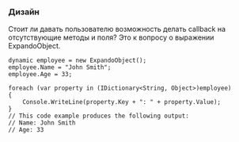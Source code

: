 ### Дизайн

Стоит ли давать пользователю возможность делать callback на отсутствующие методы и поля?
Это к вопросу о выражении ExpandoObject.

```
dynamic employee = new ExpandoObject();
employee.Name = "John Smith";
employee.Age = 33;

foreach (var property in (IDictionary<String, Object>)employee)
{
    Console.WriteLine(property.Key + ": " + property.Value);
}
// This code example produces the following output:
// Name: John Smith
// Age: 33
```

